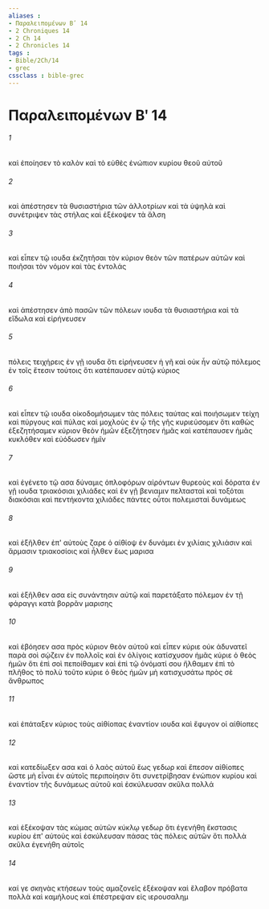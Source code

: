 ```yaml
---
aliases : 
- Παραλειπομένων Βʹ 14
- 2 Chroniques 14
- 2 Ch 14
- 2 Chronicles 14
tags : 
- Bible/2Ch/14
- grec
cssclass : bible-grec
---
```


# Παραλειπομένων Βʹ 14

###### 1
καὶ ἐποίησεν τὸ καλὸν καὶ τὸ εὐθὲς ἐνώπιον κυρίου θεοῦ αὐτοῦ
###### 2
καὶ ἀπέστησεν τὰ θυσιαστήρια τῶν ἀλλοτρίων καὶ τὰ ὑψηλὰ καὶ συνέτριψεν τὰς στήλας καὶ ἐξέκοψεν τὰ ἄλση
###### 3
καὶ εἶπεν τῷ ιουδα ἐκζητῆσαι τὸν κύριον θεὸν τῶν πατέρων αὐτῶν καὶ ποιῆσαι τὸν νόμον καὶ τὰς ἐντολάς
###### 4
καὶ ἀπέστησεν ἀπὸ πασῶν τῶν πόλεων ιουδα τὰ θυσιαστήρια καὶ τὰ εἴδωλα καὶ εἰρήνευσεν
###### 5
πόλεις τειχήρεις ἐν γῇ ιουδα ὅτι εἰρήνευσεν ἡ γῆ καὶ οὐκ ἦν αὐτῷ πόλεμος ἐν τοῖς ἔτεσιν τούτοις ὅτι κατέπαυσεν αὐτῷ κύριος
###### 6
καὶ εἶπεν τῷ ιουδα οἰκοδομήσωμεν τὰς πόλεις ταύτας καὶ ποιήσωμεν τείχη καὶ πύργους καὶ πύλας καὶ μοχλοὺς ἐν ᾧ τῆς γῆς κυριεύσομεν ὅτι καθὼς ἐξεζητήσαμεν κύριον θεὸν ἡμῶν ἐξεζήτησεν ἡμᾶς καὶ κατέπαυσεν ἡμᾶς κυκλόθεν καὶ εὐόδωσεν ἡμῖν
###### 7
καὶ ἐγένετο τῷ ασα δύναμις ὁπλοφόρων αἰρόντων θυρεοὺς καὶ δόρατα ἐν γῇ ιουδα τριακόσιαι χιλιάδες καὶ ἐν γῇ βενιαμιν πελτασταὶ καὶ τοξόται διακόσιαι καὶ πεντήκοντα χιλιάδες πάντες οὗτοι πολεμισταὶ δυνάμεως
###### 8
καὶ ἐξῆλθεν ἐπ' αὐτοὺς ζαρε ὁ αἰθίοψ ἐν δυνάμει ἐν χιλίαις χιλιάσιν καὶ ἅρμασιν τριακοσίοις καὶ ἦλθεν ἕως μαρισα
###### 9
καὶ ἐξῆλθεν ασα εἰς συνάντησιν αὐτῷ καὶ παρετάξατο πόλεμον ἐν τῇ φάραγγι κατὰ βορρᾶν μαρισης
###### 10
καὶ ἐβόησεν ασα πρὸς κύριον θεὸν αὐτοῦ καὶ εἶπεν κύριε οὐκ ἀδυνατεῖ παρὰ σοὶ σῴζειν ἐν πολλοῖς καὶ ἐν ὀλίγοις κατίσχυσον ἡμᾶς κύριε ὁ θεὸς ἡμῶν ὅτι ἐπὶ σοὶ πεποίθαμεν καὶ ἐπὶ τῷ ὀνόματί σου ἤλθαμεν ἐπὶ τὸ πλῆθος τὸ πολὺ τοῦτο κύριε ὁ θεὸς ἡμῶν μὴ κατισχυσάτω πρὸς σὲ ἄνθρωπος
###### 11
καὶ ἐπάταξεν κύριος τοὺς αἰθίοπας ἐναντίον ιουδα καὶ ἔφυγον οἱ αἰθίοπες
###### 12
καὶ κατεδίωξεν ασα καὶ ὁ λαὸς αὐτοῦ ἕως γεδωρ καὶ ἔπεσον αἰθίοπες ὥστε μὴ εἶναι ἐν αὐτοῖς περιποίησιν ὅτι συνετρίβησαν ἐνώπιον κυρίου καὶ ἐναντίον τῆς δυνάμεως αὐτοῦ καὶ ἐσκύλευσαν σκῦλα πολλά
###### 13
καὶ ἐξέκοψαν τὰς κώμας αὐτῶν κύκλῳ γεδωρ ὅτι ἐγενήθη ἔκστασις κυρίου ἐπ' αὐτούς καὶ ἐσκύλευσαν πάσας τὰς πόλεις αὐτῶν ὅτι πολλὰ σκῦλα ἐγενήθη αὐτοῖς
###### 14
καί γε σκηνὰς κτήσεων τοὺς αμαζονεῖς ἐξέκοψαν καὶ ἔλαβον πρόβατα πολλὰ καὶ καμήλους καὶ ἐπέστρεψαν εἰς ιερουσαλημ
